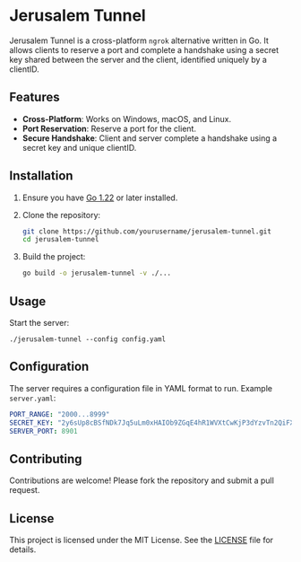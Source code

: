 # Jerusalem Tunnel

Jerusalem Tunnel is a cross-platform `ngrok` alternative written in Go. It allows clients to reserve a port and complete
a handshake using a secret key shared between the server and the client, identified uniquely by a clientID.

## Features

- **Cross-Platform**: Works on Windows, macOS, and Linux.
- **Port Reservation**: Reserve a port for the client.
- **Secure Handshake**: Client and server complete a handshake using a secret key and unique clientID.

## Installation

1. Ensure you have [Go 1.22](https://golang.org/dl/) or later installed.
2. Clone the repository:

    ```bash
    git clone https://github.com/yourusername/jerusalem-tunnel.git
    cd jerusalem-tunnel
    ```

3. Build the project:

    ```bash
    go build -o jerusalem-tunnel -v ./...
    ```

## Usage

Start the server:

    ./jerusalem-tunnel --config config.yaml


## Configuration

The server requires a configuration file in YAML format to run. Example `server.yaml`:

```yaml
PORT_RANGE: "2000...8999"
SECRET_KEY: "2y6sUp8cBSfNDk7Jq5uLm0xHAIOb9ZGqE4hR1WVXtCwKjP3dYzvTn2QiFXe8rMb6"
SERVER_PORT: 8901
```

## Contributing

Contributions are welcome! Please fork the repository and submit a pull request.

## License

This project is licensed under the MIT License. See the [LICENSE](LICENSE) file for details.